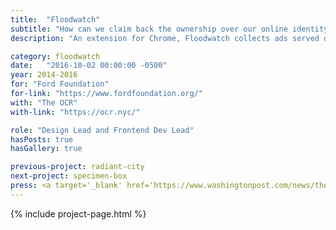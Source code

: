 ```yaml
---
title:  "Floodwatch"
subtitle: "How can we claim back the ownership over our online identity when most data systems are designed as black boxes? Floodwatch reverse-engineers targeted advertising by crowdsourcing data collection."
description: "An extension for Chrome, Floodwatch collects ads served daily to its users, and visualizes them to allow their exploration. By taking part in this experiment, people can find out how their communities are targeted online, and what makes them unique in the eyes of the advertisers."

category: floodwatch
date:   "2016-10-02 00:00:00 -0500"
year: 2014-2016
for: "Ford Foundation"
for-link: "https://www.fordfoundation.org/"
with: "The OCR"
with-link: "https://ocr.nyc/"

role: "Design Lead and Frontend Dev Lead"
hasPosts: true
hasGallery: true

previous-project: radiant-city
next-project: specimen-box
press: <a target='_blank' href='https://www.washingtonpost.com/news/the-switch/wp/2014/10/15/turning-the-tables-on-online-advertisers-2'>Washington Post</a>, <a target='_blank' href='http://gizmodo.com/who-does-your-browser-history-say-you-are-1643372616'>Gizmodo</a>, <a target='_blank' href='https://www.fastcodesign.com/3036860/infographic-of-the-day/a-tool-to-track-the-advertisers-tracking-you'>Fast Company</a>, <a target='_blank' href='http://www.businessinsider.com/floodwatch-ad-tracking-chrome-extension-2014-10'>Business Insider</a>, <a target='_blank' href='https://flowingdata.com/2014/10/08/tracking-the-ad-industry/'>Flowing Data</a>
---
```


{% include project-page.html %}